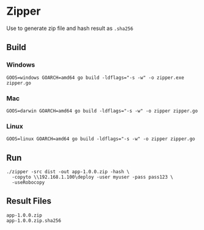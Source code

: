 # Zipper

Use to generate zip file and hash result as `.sha256`

## Build

### Windows

```aiignore
GOOS=windows GOARCH=amd64 go build -ldflags="-s -w" -o zipper.exe zipper.go
```

### Mac

```aiignore
GOOS=darwin GOARCH=amd64 go build -ldflags="-s -w" -o zipper zipper.go
```

### Linux

```aiignore
GOOS=linux GOARCH=amd64 go build -ldflags="-s -w" -o zipper zipper.go
```

## Run

```aiignore
./zipper -src dist -out app-1.0.0.zip -hash \
  -copyto \\192.168.1.100\deploy -user myuser -pass pass123 \
  -useRobocopy
```

## Result Files

```aiignore
app-1.0.0.zip
app-1.0.0.zip.sha256
 ```
